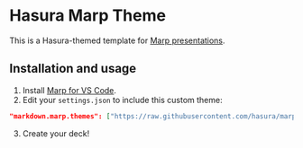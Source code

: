 # Hasura Marp Theme

This is a Hasura-themed template for [Marp presentations](https://github.com/marp-team/marp).

## Installation and usage

1. Install [Marp for VS Code](https://marketplace.visualstudio.com/items?itemName=marp-team.marp-vscode).
2. Edit your `settings.json` to include this custom theme:

```json
"markdown.marp.themes": ["https://raw.githubusercontent.com/hasura/marp-template/main/custom-default.css"],
```

3. Create your deck!

